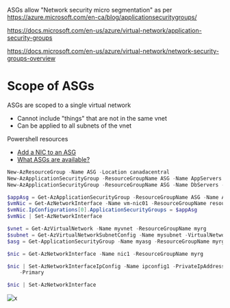 ASGs allow "Network security micro segmentation" as per https://azure.microsoft.com/en-ca/blog/applicationsecuritygroups/

https://docs.microsoft.com/en-us/azure/virtual-network/application-security-groups

https://docs.microsoft.com/en-us/azure/virtual-network/network-security-groups-overview

# Scope of ASGs

ASGs are scoped to a single virtual network
- Cannot include "things" that are not in the same vnet
- Can be applied to all subnets of the vnet

Powershell resources
- [Add a NIC to an ASG](https://docs.microsoft.com/en-us/powershell/module/az.network/set-aznetworkinterfaceipconfig?view=azps-4.7.0)
- [What ASGs are available?](https://docs.microsoft.com/en-us/powershell/module/az.network/get-azapplicationsecuritygroup?view=azps-4.7.0)

```powershell
New-AzResourceGroup -Name ASG -Location canadacentral
New-AzApplicationSecurityGroup -ResourceGroupName ASG -Name AppServers -Location canadacentral
New-AzApplicationSecurityGroup -ResourceGroupName ASG -Name DbServers -Location canadacentral

$appAsg = Get-AzApplicationSecurityGroup -ResourceGroupName ASG -Name AppServers
$vmNic = Get-AzNetworkInterface -Name vm-nic01 -ResourceGroupName resourceGroup01
$vmNic.IpConfigurations[0].ApplicationSecurityGroups = $appAsg
$vmNic | Set-AzNetworkInterface
```

```powershell
$vnet = Get-AzVirtualNetwork -Name myvnet -ResourceGroupName myrg
$subnet = Get-AzVirtualNetworkSubnetConfig -Name mysubnet -VirtualNetwork $vnet
$asg = Get-ApplicationSecurityGroup -Name myasg -ResourceGroupName myrg

$nic = Get-AzNetworkInterface -Name nic1 -ResourceGroupName myrg

$nic | Set-AzNetworkInterfaceIpConfig -Name ipconfig1 -PrivateIpAddress 10.0.0.11 -Subnet $subnet -ApplicationSecurityGroup $asg
    -Primary

$nic | Set-AzNetworkInterface
```

![x](https://azurecomcdn.azureedge.net/mediahandler/acomblog/media/Default/blog/Intro.PNG)
